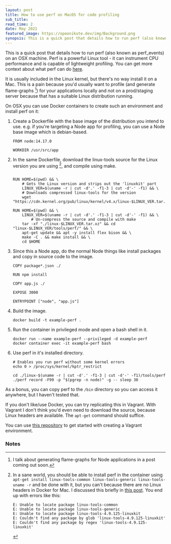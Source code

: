 ```yaml
---
layout: post
title: How to use perf on MacOS for code profiling
sub_title:
read_time: 2
date: May 2021
featured_image: https://opeonikute.dev/img/Background.png
synopsis: This is a quick post that details how to run perf (also known as perf_events) on an OSX machine.
---
```


This is a quick post that details how to run perf (also known as perf_events) on an OSX machine. Perf is a powerful Linux tool - it can instrument CPU performance and is capable of lightweight profiling. You can get more context about what perf can do [here](http://www.brendangregg.com/perf.html).

It is usually included in the Linux kernel, but there's no way install it on a Mac. This is a pain because you'd usually want to profile (and generate flame-graphs [^1]) for your applications locally and not on a prod/staging server because that has a suitable Linux distribution running.

On OSX you can use Docker containers to create such an environment and install perf on it:

1. Create a Dockerfile with the base image of the distribution you intend to use. e.g. if you're targeting a Node app for profiling, you can use a Node base image which is debian-based.

    ```docker
    FROM node:14.17.0

    WORKDIR /usr/src/app
    ```

2. In the same Dockerfile, download the linux-tools source for the Linux version you are using [^2], and compile using make.

    ```docker

    RUN HOME=$(pwd) && \ 
        # Gets the Linux version and strips out the 'linuxkit' part
        LINUX_VER=$(uname -r | cut -d'.' -f1-3 | cut -d'-' -f1) && \
        # Downloads compressed linux-tools for the version
        wget "https://cdn.kernel.org/pub/linux/kernel/v4.x/linux-$LINUX_VER.tar.xz"

    RUN HOME=$(pwd) && \ 
        LINUX_VER=$(uname -r | cut -d'.' -f1-3 | cut -d'-' -f1) && \
    		# Un-compress the source and compile with make
        tar -xf "./linux-$LINUX_VER.tar.xz" && cd "linux-$LINUX_VER/tools/perf/" && \ 
        apt-get update && apt -y install flex bison && \ 
        make -C . && make install && \
        cd $HOME
    ```

3. Since this a Node app, do the normal Node things like install packages and copy in source code to the image.

    ```docker
    COPY package*.json ./

    RUN npm install

    COPY app.js ./

    EXPOSE 3000

    ENTRYPOINT ["node", "app.js"]
    ```

4. Build the image.

    ```docker
    docker build -t example-perf .
    ```

5. Run the container in privileged mode and open a bash shell in it.

    ```docker
    docker run --name example-perf --privileged -d example-perf
    docker container exec -it example-perf bash
    ```

6. Use perf in it's installed directory.

    ```docker
    # Enables you run perf without some kernel errors
    echo 0 > /proc/sys/kernel/kptr_restrict

    cd ./linux-$(uname -r | cut -d'.' -f1-3 | cut -d'-' -f1)/tools/perf
    ./perf record -F99 -p "$(pgrep -n node)" -g -- sleep 30
    ```

As a bonus, you can copy perf to the `/bin` directory so you can access it anywhere, but I haven't tested that.

If you don't like/use Docker, you can try replicating this in Vagrant. With Vagrant I don't think you'd even need to download the source, because Linux headers are available. The `apt-get` command should suffice.

You can use [this repository](https://github.com/OpeOnikute/vagrant-bcctools) to get started with creating a Vagrant environment.

### Notes

[^1]: I talk about generating flame-graphs for Node applications in a post coming out soon.

[^2]: In a sane world, you should be able to install perf in the container using `apt-get install linux-tools-common linux-tools-generic linux-tools-uname -r` and be done with it, but you can't because there are no Linux headers in Docker for Mac. I discussed this briefly in [this post](https://opeonikute.dev/posts/how-to-set-up-bcc-for-ebpf-on-mac-os). You end up with errors like this:
    ```docker
    E: Unable to locate package linux-tools-common
    E: Unable to locate package linux-tools-generic
    E: Unable to locate package linux-tools-4.9.125-linuxkit
    E: Couldn't find any package by glob 'linux-tools-4.9.125-linuxkit'
    E: Couldn't find any package by regex 'linux-tools-4.9.125-linuxkit'
    ```